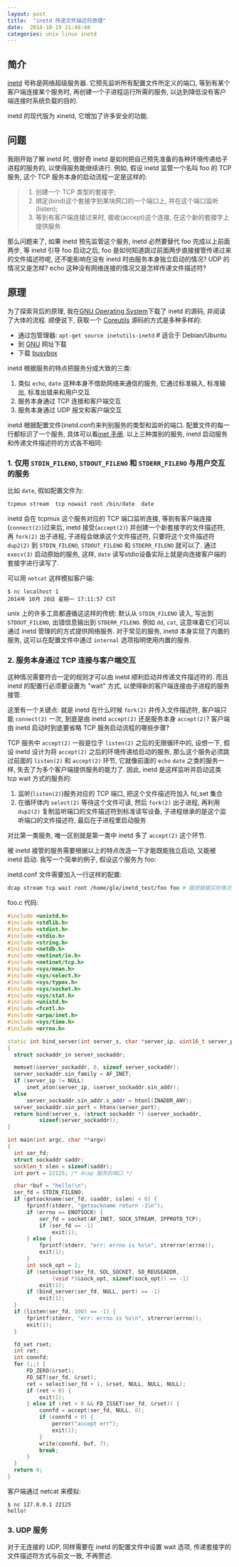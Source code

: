 ```yaml
---
layout: post
title:  "inetd 传递文件描述符原理"
date:  2014-10-19 21:48:48 
categories: unix linux inetd
---
```


## 简介

[inetd](https://en.wikipedia.org/wiki/Inetd) 号称是网络超级服务器. 它预先监听所有配置文件所定义的端口, 等到有某个客户端连接某个服务时, 再创建一个子进程运行所需的服务, 以达到降低没有客户端连接时系统负载的目的.

inetd 的现代版为 xinetd, 它增加了许多安全的功能.

## 问题

我刚开始了解 inetd 时, 很好奇 inetd 是如何把自己预先准备的各种环境传递给子进程的服务的, 以使得服务能继续进行. 例如, 假设 inetd 监管一个名叫 foo 的 TCP 服务, 这个 TCP 服务本身的启动流程一定是这样的:
> 1. 创建一个 TCP 类型的套接字;
> 2. 绑定(bind)这个套接字到某块网口的一个端口上, 并在这个端口监听(listen);
> 3. 等到有客户端连接过来时, 接收(accept)这个连接, 在这个新的套接字上提供服务.

那么问题来了, 如果 inetd 预先监管这个服务, inetd 必然要替代 foo 完成以上前面两步, 等 inetd 引导 foo 启动之后, foo 是如何知道跳过前面两步直接接管传递过来的文件描述符呢, 还不能影响在没有 inetd 时由服务本身独立启动的情况? UDP 的情况又是怎样? echo 这种没有网络连接的情况又是怎样传递文件描述符?

## 原理

为了探索背后的原理, 我在[GNU Operating System](http://ftp.gnu.org/gnu/inetutils/)下载了 inetd 的源码, 并阅读了大体的流程. 顺便说下, 获取一个 [Coreutils](https://zh.wikipedia.org/zh/GNU%E6%A0%B8%E5%BF%83%E5%B7%A5%E5%85%B7%E7%BB%84) 源码的方式是多种多样的:

- 通过包管理器: `apt-get source inetutils-inetd` # 适合于 Debian/Ubuntu
- 到 [GNU](http://www.gnu.org/software/coreutils/) 网址下载
- 下载 [busybox](http://www.busybox.net/downloads/)

inetd 根据服务的特点把服务分成大致的三类:

1. 类似 `echo`, `date` 这种本身不借助网络来通信的服务, 它通过标准输入, 标准输出, 标准出错来和用户交互
2. 服务本身通过 TCP 连接和客户端交互
3. 服务本身通过 UDP 报文和客户端交互

inetd 根据配置文件(inetd.conf)来判别服务的类型和监听的端口. 配置文件的每一行都标识了一个服务, 具体可以看[inet 手册](https://www.freebsd.org/cgi/man.cgi?query=inetd&sektion=8). 以上三种类别的服务, inetd 启动服务和传递文件描述符的方式各不相同:

### 1. 仅用 `STDIN_FILENO`, `STDOUT_FILENO` 和 `STDERR_FILENO` 与用户交互的服务

  比如 `date`, 假如配置文件为:

  ```bash
tcpmux stream  tcp nowait root /bin/date  date
  ```

  inetd 会在 tcpmux 这个服务对应的 TCP 端口监听连接, 等到有客户端连接(`connect(2)`)过来后, inetd 接受(`accept(2)`) 并创建一个新套接字的文件描述符, 再 `fork(2)` 出子进程, 子进程会继承这个文件描述符, 只要将这个文件描述符 `dup2(2)` 到 `STDIN_FILENO`,  `STDOUT_FILENO` 和 `STDERR_FILENO` 就可以了. 通过 `execv(3)` 启动原始的服务, 这样, `date` 读写stdio设备实际上就是向连接客户端的套接字进行读写了.

  可以用 `netcat` 这样模拟客户端:

  ```console
$ nc localhost 1
2014年 10月 20日 星期一 17:11:57 CST
  ```

  unix 上的许多工具都遵循这这样的传统: 默认从 `STDIN_FILENO` 读入, 写出到 `STDOUT_FILENO`, 出错信息输出到 `STDERR_FILENO`. 例如 `dd`, `cat`, 这意味着它们可以通过 inetd 管理的的方式提供网络服务. 对于常见的服务, inetd 本身实现了内置的服务, 这可以在配置文件中通过 `internal` 选项指明使用内置的服务.

### 2. 服务本身通过 TCP 连接与客户端交互

  这种情况需要符合一定的规则才可以由 inetd 顺利启动并传递文件描述符的. 而且 inetd 的配置行必须要设置为 "wait" 方式, 以使得新的客户端连接由子进程的服务接管. 

  这里有一个关键点: 就是 inetd 在什么时候 `fork(2)` 并传入文件描述符, 客户端只能 `connect(2)` 一次, 到底是由 inetd `accept(2)` 还是服务本身 `accept(2)`? 客户端由 inetd 启动时到底要省略 TCP 服务启动流程的哪些步骤?

  TCP 服务中 `accept(2)` 一般是位于 `listen(2)` 之后的无限循环中的, 设想一下, 假设 inetd 设计为将 `accept(2)` 之后的环境传递给启动的服务, 那么这个服务必须跳过前面的 `listen(2)` 和 `accept(2)` 环节, 它就像前面的 `echo` `date` 之类的服务一样, 失去了为多个客户端提供服务的能力了.
  因此, inetd 是这样监听并启动这类 tcp wait 方式的服务的:

  1. 监听(`listen(2)`)服务对应的 TCP 端口, 把这个文件描述符加入 fd_set 集合
  2. 在循环体内 `select(2)` 等待这个文件可读, 然后 `fork(2)` 出子进程, 再利用 `dup2(2)` 复制监听端口的文件描述符到标准读写设备,  子进程继承的是这个监听端口的文件描述符, 最后在子进程里启动服务

  对比第一类服务, 唯一区别就是第一类中 inetd 多了 `accept(2)` 这个环节.

  被 inetd 接管的服务需要根据以上的特点改造一下才能既能独立启动, 又能被 inetd 启动. 我写一个简单的例子, 假设这个服务为 foo:

  inetd.conf 文件需要加入一行这样的配置:

  ```bash
dcap stream tcp wait root /home/gle/inetd_test/foo foo # 路径根据实际情况自己修改
  ```

  foo.c 代码:

  ```cpp
#include <unistd.h>
#include <stdlib.h>
#include <stdint.h>
#include <stdio.h>
#include <string.h>
#include <netdb.h>
#include <netinet/in.h>
#include <netinet/tcp.h>
#include <sys/mman.h>
#include <sys/select.h>
#include <sys/types.h>
#include <sys/socket.h>
#include <sys/stat.h>
#include <unistd.h>
#include <fcntl.h>
#include <arpa/inet.h>
#include <sys/time.h>
#include <errno.h>

static int bind_server(int server_s, char *server_ip, uint16_t server_port)
{
	struct sockaddr_in server_sockaddr;

	memset(&server_sockaddr, 0, sizeof server_sockaddr);
	server_sockaddr.sin_family = AF_INET;
	if (server_ip != NULL)
		inet_aton(server_ip, &server_sockaddr.sin_addr);
	else
		server_sockaddr.sin_addr.s_addr = htonl(INADDR_ANY);
	server_sockaddr.sin_port = htons(server_port);
	return bind(server_s, (struct sockaddr *) &server_sockaddr,
			sizeof(server_sockaddr));
}

int main(int argc, char **argv)
{
	int ser_fd;
	struct sockaddr saddr;
	socklen_t slen = sizeof(saddr);
	int port = 22125; /* dcap 服务的端口 */

	char *buf = "hello!\n";
	ser_fd = STDIN_FILENO;
	if (getsockname(ser_fd, &saddr, &slen) < 0) {
		fprintf(stderr, "getsockname return -1\n");
		if (errno == ENOTSOCK) {
			ser_fd = socket(AF_INET, SOCK_STREAM, IPPROTO_TCP);
			if (ser_fd == -1)
				exit(1);
		} else {
			fprintf(stderr, "err: errno is %s\n", strerror(errno));
			exit(1);
		}
		int sock_opt = 1;
		if (setsockopt(ser_fd, SOL_SOCKET, SO_REUSEADDR,
				(void *)&sock_opt, sizeof(sock_opt)) == -1)
			exit(1);
		if (bind_server(ser_fd, NULL, port) == -1)
			exit(1);
	}
	if (listen(ser_fd, 100) == -1) {
		fprintf(stderr, "err: errno is %s\n", strerror(errno));
		exit(1);
	}

	fd_set rset;
	int ret;
	int connfd;
	for (;;) {
		FD_ZERO(&rset);
		FD_SET(ser_fd, &rset);
		ret = select(ser_fd + 1, &rset, NULL, NULL, NULL);
		if (ret < 0) {
			exit(1);
		} else if (ret > 0 && FD_ISSET(ser_fd, &rset)) {
			connfd = accept(ser_fd, NULL, 0);
			if (connfd < 0) {
				perror("accept err");
				exit(1);
			}
			write(connfd, buf, 7);
			break;
		}
	}
	return 0;
}
  ```

  客户端通过 netcat 来模拟:

  ```console
$ nc 127.0.0.1 22125
hello!
  ```

### 3. UDP 服务

  对于无连接的 UDP, 同样需要在 inetd 的配置文件中设置 wait 选项, 传递套接字的文件描述符方式与前文一致, 不再赘述.
